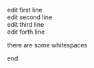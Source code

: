 edit first line<br />
edit second line<br />
edit third line<br />
edit forth line<br />


there are some whitespaces<br />


end<br />
